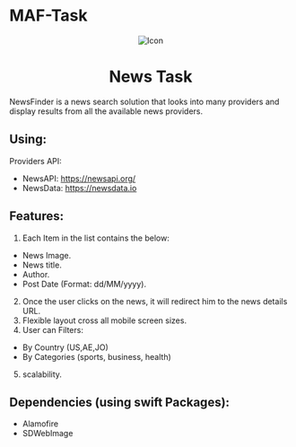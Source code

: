 # MAF-Task

<p align="center">
  <img src="https://drive.google.com/file/d/1seQyEVopECQ6SqRPWVqcRMNPU7pupLTN/view?usp=sharing" alt="Icon"/>
</p>
<H1 align="center">News Task</H1>

NewsFinder is a news search solution that looks into many providers and display
results from all the available news providers.

## Using:
Providers API:
- NewsAPI: https://newsapi.org/
- NewsData: https://newsdata.io


## Features:
1) Each Item in the list contains the below:
- News Image.
- News title.
- Author.
- Post Date (Format: dd/MM/yyyy).
2) Once the user clicks on the news, it will redirect him to the news details
URL.
3) Flexible layout cross all mobile screen sizes.
4) User can Filters:
- By Country (US,AE,JO)
- By Categories (sports, business, health)
5) scalability.


## Dependencies (using swift Packages):
- Alamofire
- SDWebImage 
